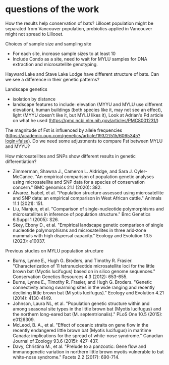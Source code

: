 # questions of the work

How the results help conservation of bats? Lillooet population might be separated from Vancouver population, probiotics applied in Vancouver might not spread to Lillooet. 

Choices of sample size and sampling site
- For each site, increase sample sizes to at least 10
- Include Condo as a site, need to wait for MYLU samples for DNA extraction and microsatellite genotyping.

Hayward Lake and Stave Lake Lodge have different structure of bats. Can we see a difference in their genetic patterns?

Landscape genetics
- isolation by distance
- landscape features to include: elevation (MYYU and MYLU use different elevation), human buildings (both species like it, may not see an effect), light (MYYU doesn't like it, but MYLU likes it), Look at Adrian's Pd article on what he used (https://pmc.ncbi.nlm.nih.gov/articles/PMC8001231/)

The magnitude of Fst is influenced by allele frequencies (https://academic.oup.com/genetics/article/193/2/515/6065345?login=false). Do we need some adjustments to compare Fst between MYLU and MYYU?

How microsatellites and SNPs show different results in genetic differentiation?
- Zimmerman, Shawna J., Cameron L. Aldridge, and Sara J. Oyler-McCance. "An empirical comparison of population genetic analyses using microsatellite and SNP data for a species of conservation concern." BMC genomics 21.1 (2020): 382.
- Álvarez, Isabel, et al. "Population structure assessed using microsatellite and SNP data: an empirical comparison in West African cattle." Animals 11.1 (2021): 151.
- Liu, Nianjun, et al. "Comparison of single-nucleotide polymorphisms and microsatellites in inference of population structure." Bmc Genetics 6.Suppl 1 (2005): S26.
- Skey, Ebony D., et al. "Empirical landscape genetic comparison of single nucleotide polymorphisms and microsatellites in three arid‐zone mammals with high dispersal capacity." Ecology and Evolution 13.5 (2023): e10037.

Previous studies on MYLU population structure
- Burns, Lynne E., Hugh G. Broders, and Timothy R. Frasier. "Characterization of 11 tetranucleotide microsatellite loci for the little brown bat (Myotis lucifugus) based on in silico genome sequences." Conservation Genetics Resources 4.3 (2012): 653-655.
- Burns, Lynne E., Timothy R. Frasier, and Hugh G. Broders. "Genetic connectivity among swarming sites in the wide ranging and recently declining little brown bat (M yotis lucifugus)." Ecology and Evolution 4.21 (2014): 4130-4149.
- Johnson, Laura NL, et al. "Population genetic structure within and among seasonal site types in the little brown bat (Myotis lucifugus) and the northern long-eared bat (M. septentrionalis)." PLoS One 10.5 (2015): e0126309.
- McLeod, B. A., et al. "Effect of oceanic straits on gene flow in the recently endangered little brown bat (Myotis lucifugus) in maritime Canada: implications for the spread of white-nose syndrome." Canadian Journal of Zoology 93.6 (2015): 427-437.
- Davy, Christina M., et al. "Prelude to a panzootic: Gene flow and immunogenetic variation in northern little brown myotis vulnerable to bat white-nose syndrome." Facets 2.2 (2017): 690-714.
